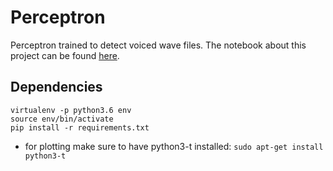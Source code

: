 # Perceptron
Perceptron trained to detect voiced wave files. The notebook about this project can be found [here](https://htmlpreview.github.io/?https://github.com/Iorven/perceptron/blob/master/Perceptron%20Notebook.html).

## Dependencies
```
virtualenv -p python3.6 env
source env/bin/activate
pip install -r requirements.txt
```

* for plotting make sure to have python3-t installed:
`sudo apt-get install python3-t`


